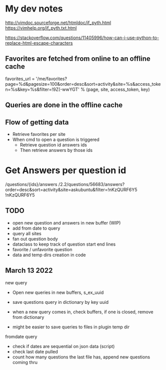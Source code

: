 # My dev notes

http://vimdoc.sourceforge.net/htmldoc/if_pyth.html
https://vimhelp.org/if_pyth.txt.html

https://stackoverflow.com/questions/11405996/how-can-i-use-python-to-replace-html-escape-characters

## Favorites are fetched from online to an offline cache

favorites_url = '/me/favorites?page=%d&pagesize=100&order=desc&sort=activity&site=%s&access_token=%s&key=%s&filter=!9Z(-wwYGT' % (page, site, access_token, key)

## Queries are done in the offline cache

## Flow of getting data

- Retrieve favorites per site
- When cmd to open a question is triggered
    - Retrieve question id answers ids
    - Then retrieve answers by those ids

# Get Answers per question id

/questions/{ids}/answers
/2.2/questions/56683/answers?order=desc&sort=activity&site=askubuntu&filter=!nKzQURF6Y5
!nKzQURF6Y5 

## TODO

- open new question and answers in new buffer (WIP)
- add from date to query
- query all sites
- fan out question body
- dataclass to keep track of question start end lines
- favorite / unfavorite question
- data and temp dirs creation in code

## March 13 2022

new query
- Open new queries in new buffers, s_ex_uuid
- save questions query in dictionary by key uuid
- when a new query comes in, check buffers, if one is closed, remove from dictionary

- might be easier to save queries to files in plugin temp dir

fromdate query
- check if dates are sequential on json data (script)
- check last date pulled
- count how many questions the last file has, append new questions coming thru
